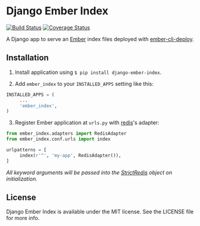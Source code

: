 # Django Ember Index

[![Build Status](https://travis-ci.org/bobisjan/django-ember-index.svg?branch=master)](https://travis-ci.org/bobisjan/django-ember-index) [![Coverage Status](https://coveralls.io/repos/bobisjan/django-ember-index/badge.svg)](https://coveralls.io/r/bobisjan/django-ember-index)

A Django app to serve an [Ember](http://emberjs.com) index files deployed with [ember-cli-deploy](https://github.com/ember-cli/ember-cli-deploy).

## Installation

1. Install application using `$ pip install django-ember-index`.

2. Add `ember_index` to your `INSTALLED_APPS` setting like this:

  ```python
  INSTALLED_APPS = (
       ...
       'ember_index',
  )
  ```

3. Register Ember application at `urls.py` with [redis](http://redis.io)'s adapter:

  ```python
  from ember_index.adapters import RedisAdapter
  from ember_index.conf.urls import index

  urlpatterns = [
       index(r'^', 'my-app', RedisAdapter()),
  ]
  ```

  _All keyword arguments will be passed into the [StrictRedis](https://redis-py.readthedocs.org/en/latest/#redis.StrictRedis) object on initialization._

## License

Django Ember Index is available under the MIT license. See the LICENSE file for more info.
